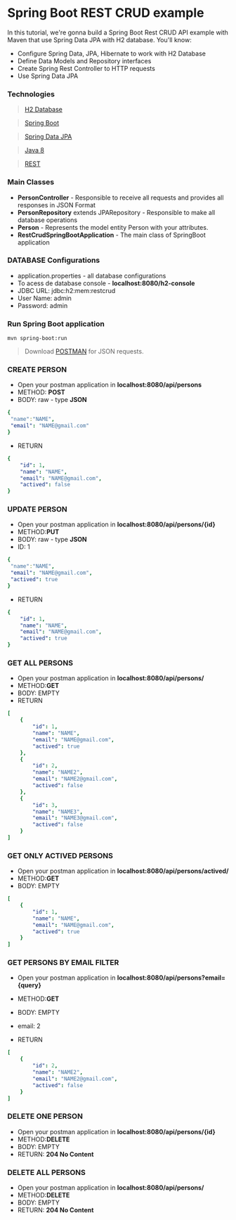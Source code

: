 # Spring Boot REST CRUD example

In this tutorial, we're gonna build a Spring Boot Rest CRUD API example with Maven that use Spring Data JPA with H2 database. You'll know:

- Configure Spring Data, JPA, Hibernate to work with H2 Database
- Define Data Models and Repository interfaces
- Create Spring Rest Controller to HTTP requests
- Use Spring Data JPA

### Technologies

> [H2 Database](https://www.h2database.com/html/quickstart.html)

> [Spring Boot](https://spring.io/projects/spring-boot)

> [Spring Data JPA](https://spring.io/projects/spring-data-jpa)

> [Java 8](https://www.java.com/en/download/help/java8_pt-br.html)

> [REST](https://en.wikipedia.org/wiki/Representational_state_transfer)

### Main Classes

- **PersonController** - Responsible to receive all requests and provides all responses in JSON Format
- **PersonRepository** extends JPARepository - Responsible to make all database operations 
- **Person** - Represents the model entity Person with your attributes.
- **RestCrudSpringBootApplication** - The main class of SpringBoot application

### DATABASE Configurations

- application.properties - all database configurations 
- To acess de database console - **localhost:8080/h2-console**
- JDBC URL:	jdbc:h2:mem:restcrud
- User Name:	admin
- Password:	admin


### Run Spring Boot application
```
mvn spring-boot:run
```
> Download [POSTMAN](https://www.postman.com/downloads/) for JSON requests.

### CREATE PERSON

- Open your postman application in **localhost:8080/api/persons**
- METHOD: **POST**
- BODY: raw - type **JSON**

```yaml
{
 "name":"NAME",
 "email": "NAME@gmail.com" 
}
```
- RETURN
```yaml
{
    "id": 1,
    "name": "NAME",
    "email": "NAME@gmail.com",
    "actived": false
}
```

### UPDATE PERSON

- Open your postman application in **localhost:8080/api/persons/{id}**
- METHOD:**PUT**
- BODY: raw - type **JSON**
- ID: 1

```yaml
{
 "name":"NAME",
 "email": "NAME@gmail.com",
 "actived": true
}
```
- RETURN

```yaml
{
    "id": 1,
    "name": "NAME",
    "email": "NAME@gmail.com",
    "actived": true
}
```

### GET ALL PERSONS

- Open your postman application in **localhost:8080/api/persons/**
- METHOD:**GET**
- BODY: EMPTY
- RETURN
```yaml
[
    {
        "id": 1,
        "name": "NAME",
        "email": "NAME@gmail.com",
        "actived": true
    },
    {
        "id": 2,
        "name": "NAME2",
        "email": "NAME2@gmail.com",
        "actived": false
    },
    {
        "id": 3,
        "name": "NAME3",
        "email": "NAME3@gmail.com",
        "actived": false
    }
]
```

### GET ONLY ACTIVED PERSONS

- Open your postman application in **localhost:8080/api/persons/actived/**
- METHOD:**GET**
- BODY: EMPTY

```yaml
[
    {
        "id": 1,
        "name": "NAME",
        "email": "NAME@gmail.com",
        "actived": true
    }
]
```
### GET PERSONS BY EMAIL FILTER

- Open your postman application in **localhost:8080/api/persons?email={query}**
- METHOD:**GET**
- BODY: EMPTY
- email: 2

- RETURN
```yaml
[
    {
        "id": 2,
        "name": "NAME2",
        "email": "NAME2@gmail.com",
        "actived": false
    }
]
```

### DELETE ONE PERSON

- Open your postman application in **localhost:8080/api/persons/{id}**
- METHOD:**DELETE**
- BODY: EMPTY
- RETURN: **204 No Content**

### DELETE ALL PERSONS

- Open your postman application in **localhost:8080/api/persons/**
- METHOD:**DELETE**
- BODY: EMPTY
- RETURN: **204 No Content**
